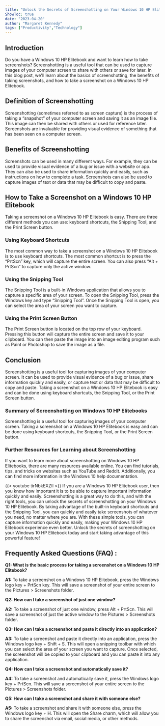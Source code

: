 ```yaml
---
title: "Unlock the Secrets of Screenshotting on Your Windows 10 HP Elitebook!"
ShowToc: true 
date: "2023-04-20"
author: "Margaret Kennedy" 
tags: ["Productivity","Technology"]
---
```

## Introduction

Do you have a Windows 10 HP Elitebook and want to learn how to take screenshots? Screenshotting is a useful tool that can be used to capture images of your computer screen to share with others or save for later. In this blog post, we'll learn about the basics of screenshotting, the benefits of taking screenshots, and how to take a screenshot on a Windows 10 HP Elitebook. 

## Definition of Screenshotting

Screenshotting (sometimes referred to as screen capture) is the process of taking a “snapshot” of your computer screen and saving it as an image file. This image can then be shared with others or used for reference later. Screenshots are invaluable for providing visual evidence of something that has been seen on a computer screen. 

## Benefits of Screenshotting

Screenshots can be used in many different ways. For example, they can be used to provide visual evidence of a bug or issue with a website or app. They can also be used to share information quickly and easily, such as instructions on how to complete a task. Screenshots can also be used to capture images of text or data that may be difficult to copy and paste. 

## How to Take a Screenshot on a Windows 10 HP Elitebook

Taking a screenshot on a Windows 10 HP Elitebook is easy. There are three different methods you can use: keyboard shortcuts, the Snipping Tool, and the Print Screen button. 

### Using Keyboard Shortcuts

The most common way to take a screenshot on a Windows 10 HP Elitebook is to use keyboard shortcuts. The most common shortcut is to press the “PrtScn” key, which will capture the entire screen. You can also press “Alt + PrtScn” to capture only the active window. 

### Using the Snipping Tool

The Snipping Tool is a built-in Windows application that allows you to capture a specific area of your screen. To open the Snipping Tool, press the Windows key and type “Snipping Tool”. Once the Snipping Tool is open, you can select the area of your screen you want to capture. 

### Using the Print Screen Button

The Print Screen button is located on the top row of your keyboard. Pressing this button will capture the entire screen and save it to your clipboard. You can then paste the image into an image editing program such as Paint or Photoshop to save the image as a file. 

## Conclusion

Screenshotting is a useful tool for capturing images of your computer screen. It can be used to provide visual evidence of a bug or issue, share information quickly and easily, or capture text or data that may be difficult to copy and paste. Taking a screenshot on a Windows 10 HP Elitebook is easy and can be done using keyboard shortcuts, the Snipping Tool, or the Print Screen button. 

### Summary of Screenshotting on Windows 10 HP Elitebooks

Screenshotting is a useful tool for capturing images of your computer screen. Taking a screenshot on a Windows 10 HP Elitebook is easy and can be done using keyboard shortcuts, the Snipping Tool, or the Print Screen button. 

### Further Resources for Learning about Screenshotting

If you want to learn more about screenshotting on Windows 10 HP Elitebooks, there are many resources available online. You can find tutorials, tips, and tricks on websites such as YouTube and Reddit. Additionally, you can find more information in the Windows 10 help documentation.

{{< youtube tirNbkEXZII >}} 
If you are a Windows 10 HP Elitebook user, then you know how important it is to be able to capture important information quickly and easily. Screenshotting is a great way to do this, and with the right tools, you can unlock the secrets of screenshotting on your Windows 10 HP Elitebook. By taking advantage of the built-in keyboard shortcuts and the Snipping Tool, you can quickly and easily take screenshots of whatever you need, no matter where you are. With these simple tools, you can capture information quickly and easily, making your Windows 10 HP Elitebook experience even better. Unlock the secrets of screenshotting on your Windows 10 HP Elitebook today and start taking advantage of this powerful feature!

## Frequently Asked Questions (FAQ) :
**Q1: What is the basic process for taking a screenshot on a Windows 10 HP Elitebook?**

**A1:** To take a screenshot on a Windows 10 HP Elitebook, press the Windows logo key + PrtScn key. This will save a screenshot of your entire screen to the Pictures > Screenshots folder.

**Q2: How can I take a screenshot of just one window?**

**A2:** To take a screenshot of just one window, press Alt + PrtScn. This will save a screenshot of just the active window to the Pictures > Screenshots folder.

**Q3: How can I take a screenshot and paste it directly into an application?**

**A3:** To take a screenshot and paste it directly into an application, press the Windows logo key + Shift + S. This will open a snipping toolbar with which you can select the area of your screen you want to capture. Once selected, the screenshot will be copied to your clipboard and you can paste it into any application.

**Q4: How can I take a screenshot and automatically save it?**

**A4:** To take a screenshot and automatically save it, press the Windows logo key + PrtScn. This will save a screenshot of your entire screen to the Pictures > Screenshots folder.

**Q5: How can I take a screenshot and share it with someone else?**

**A5:** To take a screenshot and share it with someone else, press the Windows logo key + H. This will open the Share charm, which will allow you to share the screenshot via email, social media, or other methods.




